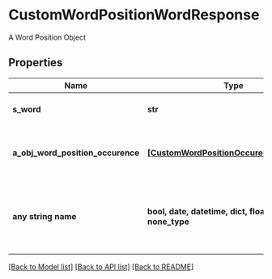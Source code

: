 # CustomWordPositionWordResponse

A Word Position Object

## Properties
Name | Type | Description | Notes
------------ | ------------- | ------------- | -------------
**s_word** | **str** | The searched word | 
**a_obj_word_position_occurence** | [**[CustomWordPositionOccurenceResponse]**](CustomWordPositionOccurenceResponse.md) | The found occurences for the seached word | 
**any string name** | **bool, date, datetime, dict, float, int, list, str, none_type** | any string name can be used but the value must be the correct type | [optional]

[[Back to Model list]](../README.md#documentation-for-models) [[Back to API list]](../README.md#documentation-for-api-endpoints) [[Back to README]](../README.md)


